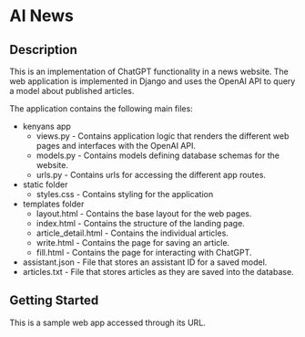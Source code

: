 # AI News

## Description

This is an implementation of ChatGPT functionality in a news website.
The web application is implemented in Django and uses the OpenAI API to query a model about published articles.

The application contains the following main files:

- kenyans app
  - views.py - Contains application logic that renders the different web pages and interfaces with the OpenAI API.
  - models.py - Contains models defining database schemas for the website.
  - urls.py - Contains urls for accessing the different app routes.
- static folder
  - styles.css - Contains styling for the application
- templates folder
  - layout.html - Contains the base layout for the web pages.
  - index.html - Contains the structure of the landing page.
  - article_detail.html - Contains the individual articles.
  - write.html - Contains the page for saving an article.
  - fill.html - Contains the page for interacting with ChatGPT.
- assistant.json - File that stores an assistant ID for a saved model.
- articles.txt - File that stores articles as they are saved into the database.

## Getting Started

This is a sample web app accessed through its URL.
